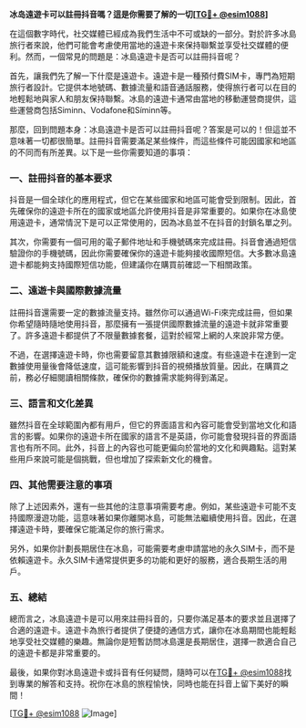 **冰岛遠遊卡可以註冊抖音嗎？這是你需要了解的一切[[TG💪+ @esim1088](https://t.me/s/esim1088)]**

在這個數字時代，社交媒體已經成為我們生活中不可或缺的一部分。對於許多冰島旅行者來說，他們可能會考慮使用當地的遠遊卡來保持聯繫並享受社交媒體的便利。然而，一個常見的問題是：冰島遠遊卡是否可以註冊抖音呢？

首先，讓我們先了解一下什麼是遠遊卡。遠遊卡是一種預付費SIM卡，專門為短期旅行者設計。它提供本地號碼、數據流量和語音通話服務，使得旅行者可以在目的地輕鬆地與家人和朋友保持聯繫。冰島的遠遊卡通常由當地的移動運營商提供，這些運營商包括Siminn、Vodafone和Síminn等。

那麼，回到問題本身：冰島遠遊卡是否可以註冊抖音呢？答案是可以的！但這並不意味著一切都很簡單。註冊抖音需要滿足某些條件，而這些條件可能因國家和地區的不同而有所差異。以下是一些你需要知道的事項：

### **一、註冊抖音的基本要求**
抖音是一個全球化的應用程式，但它在某些國家和地區可能會受到限制。因此，首先確保你的遠遊卡所在的國家或地區允許使用抖音是非常重要的。如果你在冰島使用遠遊卡，通常情況下是可以正常使用的，因為冰島並不在抖音的封鎖名單之列。

其次，你需要有一個可用的電子郵件地址和手機號碼來完成註冊。抖音會通過短信驗證你的手機號碼，因此你需要確保你的遠遊卡能夠接收國際短信。大多數冰島遠遊卡都能夠支持國際短信功能，但建議你在購買前確認一下相關政策。

### **二、遠遊卡與國際數據流量**
註冊抖音還需要一定的數據流量支持。雖然你可以通過Wi-Fi來完成註冊，但如果你希望隨時隨地使用抖音，那麼擁有一張提供國際數據流量的遠遊卡就非常重要了。許多遠遊卡都提供了不限量數據套餐，這對於經常上網的人來說非常方便。

不過，在選擇遠遊卡時，你也需要留意其數據限額和速度。有些遠遊卡在達到一定數據使用量後會降低速度，這可能影響到抖音的視頻播放質量。因此，在購買之前，務必仔細閱讀相關條款，確保你的數據需求能夠得到滿足。

### **三、語言和文化差異**
雖然抖音在全球範圍內都有用戶，但它的界面語言和內容可能會受到當地文化和語言的影響。如果你的遠遊卡所在國家的語言不是英語，你可能會發現抖音的界面語言也有所不同。此外，抖音上的內容也可能更偏向於當地的文化和興趣點。這對某些用戶來說可能是個挑戰，但也增加了探索新文化的機會。

### **四、其他需要注意的事項**
除了上述因素外，還有一些其他的注意事項需要考慮。例如，某些遠遊卡可能不支持國際漫遊功能，這意味著如果你離開冰島，可能無法繼續使用抖音。因此，在選擇遠遊卡時，要確保它能滿足你的旅行需求。

另外，如果你計劃長期居住在冰島，可能需要考慮申請當地的永久SIM卡，而不是依賴遠遊卡。永久SIM卡通常提供更多的功能和更好的服務，適合長期生活的用戶。

### **五、總結**
總而言之，冰島遠遊卡是可以用來註冊抖音的，只要你滿足基本的要求並且選擇了合適的遠遊卡。遠遊卡為旅行者提供了便捷的通信方式，讓你在冰島期間也能輕鬆地享受社交媒體的樂趣。無論你是短暫訪問冰島還是長期居住，選擇一款適合自己的遠遊卡都是非常重要的。

最後，如果你對冰島遠遊卡或抖音有任何疑問，隨時可以在[TG💪+ @esim1088](https://t.me/s/esim1088)找到專業的解答和支持。祝你在冰島的旅程愉快，同時也能在抖音上留下美好的瞬間！

[[TG💪+ @esim1088](https://t.me/s/esim1088) ![Image](https://i.postimg.cc/4NQfJmqS/Snipaste-2025-05-13-00-14-12.png)]